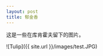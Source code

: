 ```yaml
---
layout: post
title: 郁金香
---
```



这是一些在库肯霍夫留下的图片。

![Tulip]({{ site.url }}/images/test.JPG)

